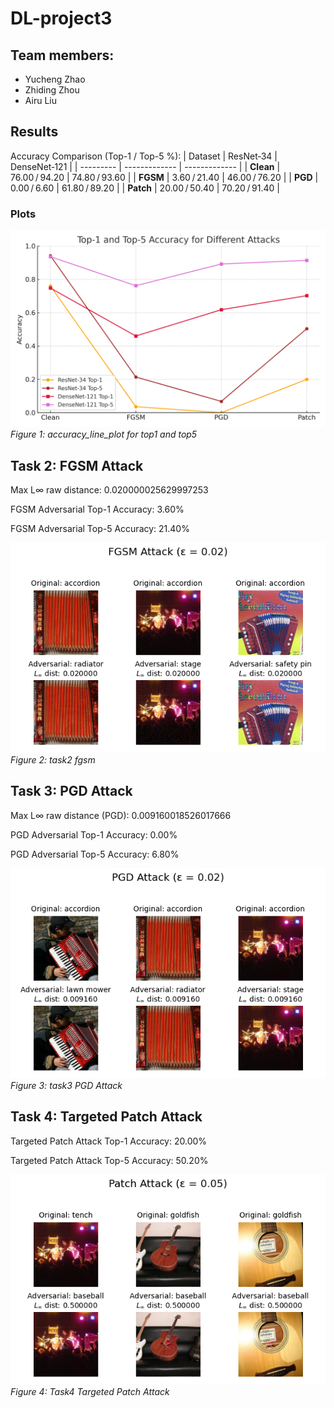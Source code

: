# DL-project3

## Team members:
- Yucheng Zhao
- Zhiding Zhou
- Airu Liu

## Results 
Accuracy Comparison (Top-1 / Top-5 %):
| Dataset   | ResNet‑34     | DenseNet‑121  |
| --------- | ------------- | ------------- |
| **Clean** | 76.00 / 94.20 | 74.80 / 93.60 |
| **FGSM**  | 3.60 / 21.40  | 46.00 / 76.20 |
| **PGD**   | 0.00 / 6.60   | 61.80 / 89.20 |
| **Patch** | 20.00 / 50.40 | 70.20 / 91.40 |

### Plots
![accuracy_line_plot](accuracy_line_plot.png)
*Figure 1: accuracy_line_plot for top1 and top5*

## Task 2: FGSM Attack

Max L∞ raw distance: 0.020000025629997253

 FGSM Adversarial Top-1 Accuracy: 3.60%
 
 FGSM Adversarial Top-5 Accuracy: 21.40%

![task2_fgsm](task2_fgsm_grid_1.png)
*Figure 2: task2 fgsm*

## Task 3: PGD Attack

Max L∞ raw distance (PGD): 0.009160018526017666

 PGD Adversarial Top-1 Accuracy: 0.00%
 
 PGD Adversarial Top-5 Accuracy: 6.80%

![task3_pgd](task3_pgd_grid_1.png)
*Figure 3: task3 PGD Attack*


## Task 4: Targeted Patch Attack

 Targeted Patch Attack Top-1 Accuracy: 20.00%
 
 Targeted Patch Attack Top-5 Accuracy: 50.20%


![task4_patch](task4_patch_grid_1.png)
*Figure 4: Task4 Targeted Patch Attack*
